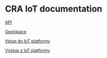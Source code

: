 # CRA IoT documentation

[API](API/README.md)

[Geolokace](Geolokace/README.md)

[Vstup do IoT platformy](Vstup%20do%20IoT%20platformy)

[Výstup z IoT platformy](Výstup%20z%20IoT%20platformy)


